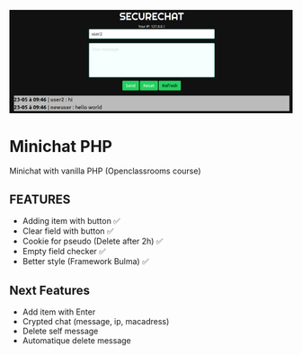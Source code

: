 ![minichat preview](./img/minichat-r.png)

# Minichat PHP

Minichat with vanilla PHP (Openclassrooms course)

## FEATURES

* Adding item with button ✅
* Clear field with button ✅
* Cookie for pseudo (Delete after 2h) ✅
* Empty field checker ✅
* Better style (Framework Bulma) ✅

## Next Features

* Add item with Enter
* Crypted chat (message, ip, macadress)
* Delete self message
* Automatique delete message
